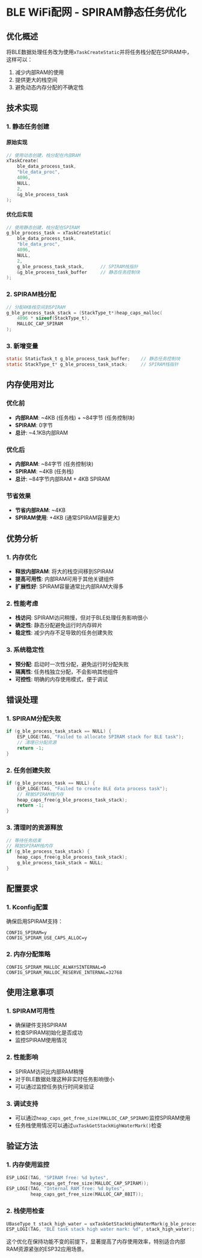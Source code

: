 # BLE WiFi配网 - SPIRAM静态任务优化

## 优化概述

将BLE数据处理任务改为使用`xTaskCreateStatic`并将任务栈分配在SPIRAM中，这样可以：
1. 减少内部RAM的使用
2. 提供更大的栈空间
3. 避免动态内存分配的不确定性

## 技术实现

### 1. 静态任务创建

#### 原始实现
```c
// 使用动态创建，栈分配在内部RAM
xTaskCreate(
    ble_data_process_task,
    "ble_data_proc", 
    4096,
    NULL,
    2,
    &g_ble_process_task
);
```

#### 优化后实现
```c
// 使用静态创建，栈分配在SPIRAM
g_ble_process_task = xTaskCreateStatic(
    ble_data_process_task,
    "ble_data_proc",
    4096,
    NULL,
    2,
    g_ble_process_task_stack,      // SPIRAM栈指针
    &g_ble_process_task_buffer     // 静态任务控制块
);
```

### 2. SPIRAM栈分配

```c
// 分配4KB栈空间到SPIRAM
g_ble_process_task_stack = (StackType_t*)heap_caps_malloc(
    4096 * sizeof(StackType_t), 
    MALLOC_CAP_SPIRAM
);
```

### 3. 新增变量

```c
static StaticTask_t g_ble_process_task_buffer;    // 静态任务控制块
static StackType_t* g_ble_process_task_stack;     // SPIRAM栈指针
```

## 内存使用对比

### 优化前
- **内部RAM**: ~4KB (任务栈) + ~84字节 (任务控制块)
- **SPIRAM**: 0字节
- **总计**: ~4.1KB内部RAM

### 优化后  
- **内部RAM**: ~84字节 (任务控制块)
- **SPIRAM**: ~4KB (任务栈)
- **总计**: ~84字节内部RAM + 4KB SPIRAM

### 节省效果
- **节省内部RAM**: ~4KB
- **SPIRAM使用**: +4KB (通常SPIRAM容量更大)

## 优势分析

### 1. 内存优化
- **释放内部RAM**: 将大的栈空间移到SPIRAM
- **提高可用性**: 内部RAM可用于其他关键组件
- **扩展性好**: SPIRAM容量通常比内部RAM大得多

### 2. 性能考虑
- **栈访问**: SPIRAM访问稍慢，但对于BLE处理任务影响很小
- **确定性**: 静态分配避免运行时内存碎片
- **稳定性**: 减少内存不足导致的任务创建失败

### 3. 系统稳定性
- **预分配**: 启动时一次性分配，避免运行时分配失败
- **隔离性**: 任务栈独立分配，不会影响其他组件
- **可控性**: 明确的内存使用模式，便于调试

## 错误处理

### 1. SPIRAM分配失败
```c
if (g_ble_process_task_stack == NULL) {
    ESP_LOGE(TAG, "Failed to allocate SPIRAM stack for BLE task");
    // 清理已分配资源
    return -1;
}
```

### 2. 任务创建失败
```c
if (g_ble_process_task == NULL) {
    ESP_LOGE(TAG, "Failed to create BLE data process task");
    // 释放SPIRAM栈内存
    heap_caps_free(g_ble_process_task_stack);
    return -1;
}
```

### 3. 清理时的资源释放
```c
// 等待任务结束
// 释放SPIRAM栈内存
if (g_ble_process_task_stack) {
    heap_caps_free(g_ble_process_task_stack);
    g_ble_process_task_stack = NULL;
}
```

## 配置要求

### 1. Kconfig配置
确保启用SPIRAM支持：
```
CONFIG_SPIRAM=y
CONFIG_SPIRAM_USE_CAPS_ALLOC=y
```

### 2. 内存分配策略
```
CONFIG_SPIRAM_MALLOC_ALWAYSINTERNAL=0
CONFIG_SPIRAM_MALLOC_RESERVE_INTERNAL=32768
```

## 使用注意事项

### 1. SPIRAM可用性
- 确保硬件支持SPIRAM
- 检查SPIRAM初始化是否成功
- 监控SPIRAM使用情况

### 2. 性能影响
- SPIRAM访问比内部RAM稍慢
- 对于BLE数据处理这种非实时任务影响很小
- 可以通过监控任务执行时间来验证

### 3. 调试支持
- 可以通过`heap_caps_get_free_size(MALLOC_CAP_SPIRAM)`监控SPIRAM使用
- 任务栈使用情况可以通过`uxTaskGetStackHighWaterMark()`检查

## 验证方法

### 1. 内存使用监控
```c
ESP_LOGI(TAG, "SPIRAM free: %d bytes", 
         heap_caps_get_free_size(MALLOC_CAP_SPIRAM));
ESP_LOGI(TAG, "Internal RAM free: %d bytes", 
         heap_caps_get_free_size(MALLOC_CAP_8BIT));
```

### 2. 栈使用检查
```c
UBaseType_t stack_high_water = uxTaskGetStackHighWaterMark(g_ble_process_task);
ESP_LOGI(TAG, "BLE task stack high water mark: %d", stack_high_water);
```

这个优化在保持功能不变的前提下，显著提高了内存使用效率，特别适合内部RAM资源紧张的ESP32应用场景。
